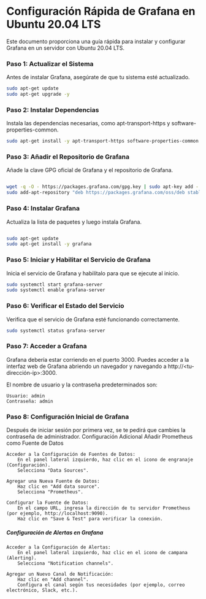 # Configuración Rápida de Grafana en Ubuntu 20.04 LTS

Este documento proporciona una guía rápida para instalar y configurar Grafana en un servidor con Ubuntu 20.04 LTS.

### Paso 1: Actualizar el Sistema

Antes de instalar Grafana, asegúrate de que tu sistema esté actualizado.

```bash
sudo apt-get update
sudo apt-get upgrade -y
```

### Paso 2: Instalar Dependencias

Instala las dependencias necesarias, como apt-transport-https y software-properties-common.


```bash
sudo apt-get install -y apt-transport-https software-properties-common wget
```



### Paso 3: Añadir el Repositorio de Grafana

Añade la clave GPG oficial de Grafana y el repositorio de Grafana.


```bash

wget -q -O - https://packages.grafana.com/gpg.key | sudo apt-key add -
sudo add-apt-repository "deb https://packages.grafana.com/oss/deb stable main"
```


### Paso 4: Instalar Grafana

Actualiza la lista de paquetes y luego instala Grafana.

```bash

sudo apt-get update
sudo apt-get install -y grafana
```


### Paso 5: Iniciar y Habilitar el Servicio de Grafana

Inicia el servicio de Grafana y habilítalo para que se ejecute al inicio.

```bash
sudo systemctl start grafana-server
sudo systemctl enable grafana-server

```


### Paso 6: Verificar el Estado del Servicio

Verifica que el servicio de Grafana esté funcionando correctamente.

```bash
sudo systemctl status grafana-server
```



### Paso 7: Acceder a Grafana

Grafana debería estar corriendo en el puerto 3000. Puedes acceder a la interfaz web de Grafana abriendo un navegador y navegando a http://<tu-dirección-ip>:3000.

El nombre de usuario y la contraseña predeterminados son:

    Usuario: admin
    Contraseña: admin



### Paso 8: Configuración Inicial de Grafana

Después de iniciar sesión por primera vez, se te pedirá que cambies la contraseña de administrador.
Configuración Adicional
Añadir Prometheus como Fuente de Datos

    Acceder a la Configuración de Fuentes de Datos:
        En el panel lateral izquierdo, haz clic en el icono de engranaje (Configuración).
        Selecciona "Data Sources".

    Agregar una Nueva Fuente de Datos:
        Haz clic en "Add data source".
        Selecciona "Prometheus".

    Configurar la Fuente de Datos:
        En el campo URL, ingresa la dirección de tu servidor Prometheus (por ejemplo, http://localhost:9090).
        Haz clic en "Save & Test" para verificar la conexión.

##### Configuración de Alertas en Grafana

    Acceder a la Configuración de Alertas:
        En el panel lateral izquierdo, haz clic en el icono de campana (Alerting).
        Selecciona "Notification channels".

    Agregar un Nuevo Canal de Notificación:
        Haz clic en "Add channel".
        Configura el canal según tus necesidades (por ejemplo, correo electrónico, Slack, etc.).